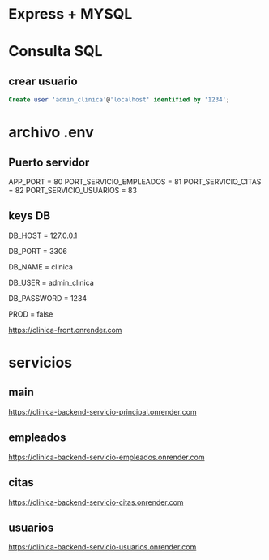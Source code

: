 # Express + MYSQL

# Consulta SQL

## crear usuario

```sql
Create user 'admin_clinica'@'localhost' identified by '1234';

```

# archivo .env

## Puerto servidor

APP_PORT = 80
PORT_SERVICIO_EMPLEADOS = 81
PORT_SERVICIO_CITAS = 82
PORT_SERVICIO_USUARIOS = 83

## keys DB

DB_HOST = 127.0.0.1

DB_PORT = 3306

DB_NAME = clinica

DB_USER = admin_clinica

DB_PASSWORD = 1234

PROD = false

<!-- web app -->

https://clinica-front.onrender.com

# servicios

## main

https://clinica-backend-servicio-principal.onrender.com

## empleados

https://clinica-backend-servicio-empleados.onrender.com

## citas

https://clinica-backend-servicio-citas.onrender.com

## usuarios

https://clinica-backend-servicio-usuarios.onrender.com
